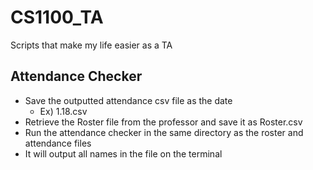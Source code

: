 # CS1100_TA
Scripts that make my life easier as a TA

## Attendance Checker
- Save the outputted attendance csv file as the date
  - Ex) 1.18.csv
- Retrieve the Roster file from the professor and save it as Roster.csv
- Run the attendance checker in the same directory as the roster and attendance files
- It will output all names in the file on the terminal
